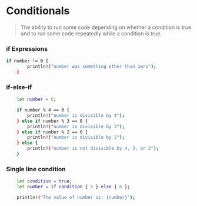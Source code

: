 # Conditionals
> The ability to run some code depending on whether a condition is true and to run some code repeatedly while a condition is true.
### if Expressions
  ```bash
  if number != 0 {
          println!("number was something other than zero");
      }
  ```
### if-else-if
  ```bash
      let number = 6;
  
      if number % 4 == 0 {
          println!("number is divisible by 4");
      } else if number % 3 == 0 {
          println!("number is divisible by 3");
      } else if number % 2 == 0 {
          println!("number is divisible by 2");
      } else {
          println!("number is not divisible by 4, 3, or 2");
      }
  ```
### Single line condition
  ```bash
      let condition = true;
      let number = if condition { 5 } else { 6 };
  
      println!("The value of number is: {number}");
  ```
